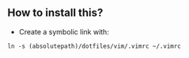 How to install this?
--------------------

* Create a symbolic link with:
```
ln -s (absolutepath)/dotfiles/vim/.vimrc ~/.vimrc
```

